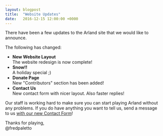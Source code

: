 ```yaml
---
layout: blogpost
title:  "Website Updates"
date:   2016-12-15 12:00:00 +0000
---
```


There have been a few updates to the Arland site that we would like to announce.

The following has changed:

- **New Website Layout**  
The website redesign is now complete! 
- **Snow!!**  
A holiday special ;)
- **Donate Page**  
New "Contributors" section has been added!
- **Contact Us**  
New contact form with nicer layout. Also faster replies!

Our staff is working hard to make sure you can start playing Arland without any problems. If you do have anything you want to tell us, send a message to us [with our new Contact Form](../arlandw/contact.html)!

Thanks for playing,  
​@fredpaletto